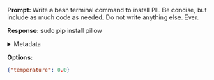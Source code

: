 **Prompt:**
Write a bash terminal command to install PIL
Be concise, but include as much code as needed. Do not write anything else. Ever.


**Response:**
sudo pip install pillow

<details><summary>Metadata</summary>

- Duration: 1069 ms
- Datetime: 2023-11-10T17:07:47.512415
- Model: gpt-3.5-turbo-0613

</details>

**Options:**
```json
{"temperature": 0.0}
```

